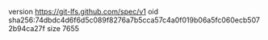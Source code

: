 version https://git-lfs.github.com/spec/v1
oid sha256:74dbdc4d6f6d5c089f8276a7b5cca57c4a0f019b06a5fc060ecb5072b94ca27f
size 7655
